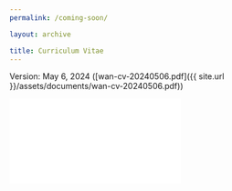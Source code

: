 ```yaml
---
permalink: /coming-soon/

layout: archive

title: Curriculum Vitae
---
```


Version: May 6, 2024 \([wan-cv-20240506.pdf<i class="fa fa-fw fa-link" aria-hidden="true"></i>]({{ site.url }}/assets/documents/wan-cv-20240506.pdf)\)

<embed src="{{ site.url }}/assets/documents/wan-cv-20240506.pdf" type="application/pdf"/>